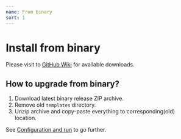 ```yaml
---
name: From binary
sort: 1
---
```


# Install from binary

Please visit to [GitHub Wiki](https://github.com/gogits/gogs/wiki/Download) for available downloads.

## How to upgrade from binary?

1. Download latest binary release ZIP archive.
2. Remove old `templates` directory.
3. Unzip archive and copy-paste everything to corresponding(old) location.

See [Configuration and run](/docs/installation/configuration_and_run) to go further.
